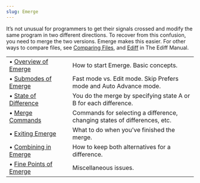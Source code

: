 ```yaml
---
slug: Emerge
---
```


It’s not unusual for programmers to get their signals crossed and modify the same program in two different directions. To recover from this confusion, you need to merge the two versions. Emerge makes this easier. For other ways to compare files, see [Comparing Files](Comparing-Files), and [Ediff](https://www.gnu.org/software/emacs/manual/html_mono/ediff.html#Top) in The Ediff Manual.

|                                                  |    |                                                                           |
| :----------------------------------------------- | -- | :------------------------------------------------------------------------ |
| • [Overview of Emerge](Overview-of-Emerge)       |    | How to start Emerge. Basic concepts.                                      |
| • [Submodes of Emerge](Submodes-of-Emerge)       |    | Fast mode vs. Edit mode. Skip Prefers mode and Auto Advance mode.         |
| • [State of Difference](State-of-Difference)     |    | You do the merge by specifying state A or B for each difference.          |
| • [Merge Commands](Merge-Commands)               |    | Commands for selecting a difference, changing states of differences, etc. |
| • [Exiting Emerge](Exiting-Emerge)               |    | What to do when you’ve finished the merge.                                |
| • [Combining in Emerge](Combining-in-Emerge)     |    | How to keep both alternatives for a difference.                           |
| • [Fine Points of Emerge](Fine-Points-of-Emerge) |    | Miscellaneous issues.                                                     |
